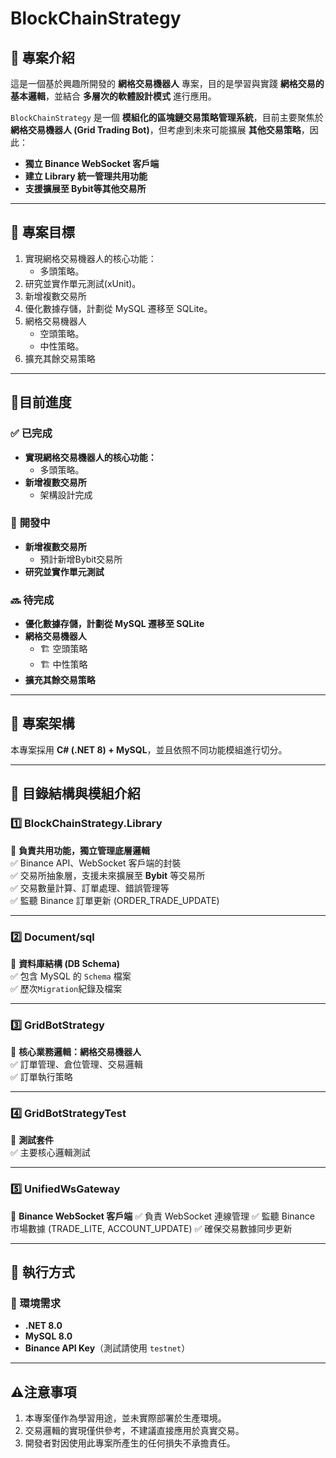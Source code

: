 # **BlockChainStrategy**

## 📌 專案介紹
這是一個基於興趣所開發的 **網格交易機器人** 專案，目的是學習與實踐 **網格交易的基本邏輯**，並結合 **多層次的軟體設計模式** 進行應用。

`BlockChainStrategy` 是一個 **模組化的區塊鏈交易策略管理系統**，目前主要聚焦於 **網格交易機器人 (Grid Trading Bot)**，但考慮到未來可能擴展 **其他交易策略**，因此：
- **獨立 Binance WebSocket 客戶端**
- **建立 Library 統一管理共用功能**
- **支援擴展至 Bybit等其他交易所**
---

## 📌 專案目標

1. 實現網格交易機器人的核心功能：
   - 多頭策略。
2. 研究並實作單元測試(xUnit)。
3. 新增複數交易所
4. 優化數據存儲，計劃從 MySQL 遷移至 SQLite。
5. 網格交易機器人
   - 空頭策略。
   - 中性策略。
6. 擴充其餘交易策略

---
## 📌目前進度
### ✅ **已完成**
- **實現網格交易機器人的核心功能：**
  - 多頭策略。
- **新增複數交易所**
  - 架構設計完成

### 🚀 **開發中**
- **新增複數交易所**
  - 預計新增Bybit交易所
- **研究並實作單元測試**

### 🔜 **待完成**
- **優化數據存儲，計劃從 MySQL 遷移至 SQLite**
- **網格交易機器人**
   - 🏗 空頭策略
   - 🏗 中性策略
- **擴充其餘交易策略**

---
## 📂 專案架構
本專案採用 **C# (.NET 8) + MySQL**，並且依照不同功能模組進行切分。

---

## 📌 目錄結構與模組介紹

### **1️⃣ BlockChainStrategy.Library**
🔹 **負責共用功能，獨立管理底層邏輯**  
✅ Binance API、WebSocket 客戶端的封裝  
✅ 交易所抽象層，支援未來擴展至 **Bybit** 等交易所  
✅ 交易數量計算、訂單處理、錯誤管理等  
✅ 監聽 Binance 訂單更新 (ORDER_TRADE_UPDATE)   

---

### **2️⃣ Document/sql**
🔹 **資料庫結構 (DB Schema)**  
✅ 包含 MySQL 的 `Schema` 檔案  
✅ 歷次`Migration`紀錄及檔案  

---

### **3️⃣ GridBotStrategy**
🔹 **核心業務邏輯：網格交易機器人**  
✅ 訂單管理、倉位管理、交易邏輯  
✅ 訂單執行策略  

---

### **4️⃣ GridBotStrategyTest**
🔹 **測試套件**  
✅ 主要核心邏輯測試

---

### **5️⃣ UnifiedWsGateway**
🔹 **Binance WebSocket 客戶端**
✅ 負責 WebSocket 連線管理
✅ 監聽 Binance 市場數據 (TRADE_LITE, ACCOUNT_UPDATE)
✅ 確保交易數據同步更新

---

## 🚀 **執行方式**
### **📌 環境需求**
- **.NET 8.0**
- **MySQL 8.0**
- **Binance API Key**（測試請使用 `testnet`）
---
## ⚠️注意事項
1. 本專案僅作為學習用途，並未實際部署於生產環境。  
2. 交易邏輯的實現僅供參考，不建議直接應用於真實交易。  
3. 開發者對因使用此專案所產生的任何損失不承擔責任。  
